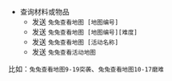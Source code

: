 - 查询材料或物品
    - 发送 `兔兔查看地图 [地图编号]`
    - 发送 `兔兔查看地图 [地图编号][难度]`
    - 发送 `兔兔查看地图 [活动名称]`
    - 发送 `兔兔查看活动地图`

比如：`兔兔查看地图9-19突袭`、`兔兔查看地图10-17磨难`
